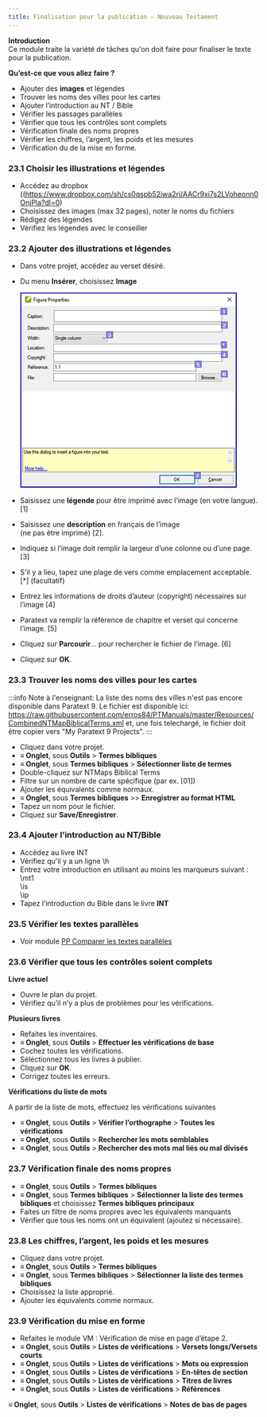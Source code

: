 ```yaml
---
title: Finalisation pour la publication – Nouveau Testament
---
```


**​Introduction**  
Ce module traite la variété de tâches qu'on doit faire pour finaliser le texte pour la publication.

**Qu’est-ce que vous allez faire ?**  
-   Ajouter des **images** et légendes
-   Trouver les noms des villes pour les cartes
-   Ajouter l’introduction au NT / Bible
-   Vérifier les passages parallèles
-   Vérifier que tous les contrôles sont complets
-   Vérification finale des noms propres
-   Vérifier les chiffres, l’argent, les poids et les mesures
-   Vérification du de la mise en forme.

### 23.1 Choisir les illustrations et légendes

-   Accédez au dropbox ((https://www.dropbox.com/sh/cs0qspb52iwa2rj/AACr9xi7s2LVoheonn0OnjPla?dl=0)
-   Choisissez des images (max 32 pages), noter le noms du fichiers
-   Rédigez des légendes
-   Vérifiez les légendes avec le conseiller

### 23.2 Ajouter des illustrations et légendes

-   Dans votre projet, accédez au verset désiré.
-   Du menu **Insérer**, choisissez **Image**

    ![](../media/fb70e0ddcbc63dd2bb034656c3e4e296.png)

-   Saisissez une **légende** pour être imprimé avec l’image (en votre langue).[1]
-   Saisissez une **description** en français de l’image   
    (ne pas être imprimé) [2].
-   Indiquez si l’image doit remplir la largeur d’une colonne ou d’une page. [3]
-   S'il y a lieu, tapez une plage de vers comme emplacement acceptable. [\*] (facultatif)
-   Entrez les informations de droits d’auteur (copyright) nécessaires sur l’image [4]
-   Paratext va remplir la référence de chapitre et verset qui concerne l’image. [5]
-   Cliquez sur **Parcourir**... pour rechercher le fichier de l’image. [6]
-   Cliquez sur **OK**.

### 23.3 Trouver les noms des villes pour les cartes

:::info
Note à l'enseignant: La liste des noms des villes n'est pas encore disponible dans Paratext 9. Le fichier est disponible ici: <https://raw.githubusercontent.com/erros84/PTManuals/master/Resources/CombinedNTMapBiblicalTerms.xml> et, une fois telechargé, le fichier doit être copier vers "My Paratext 9 Projects".
:::

-   Cliquez dans votre projet.
-   **≡ Onglet**, sous **Outils** \> **Termes bibliques**
-   **≡ Onglet**, sous **Termes bibliques** \> **Sélectionner liste de termes**
-   Double-cliquez sur NTMaps Biblical Terms
-   Filtre sur un nombre de carte spécifique (par ex. [01])
-   Ajouter les équivalents comme normaux.
-   **≡ Onglet**, sous **Termes bibliques** \>\> **Enregistrer au format HTML**
-   Tapez un nom pour le fichier.
-   Cliquez sur **Save/Enregistrer**.

### 23.4 Ajouter l’introduction au NT/Bible

-   Accèdez au livre INT
-   Vérifiez qu'il y a un ligne \\h
-   Entrez votre introduction en utilisant au moins les marqueurs suivant :  
    \\mt1  
    \\is  
    \\ip  
-   Tapez l’introduction du Bible dans le livre **INT**

### 23.5 Vérifier les textes parallèles

-   Voir module [PP Comparer les textes parallèles](PP.md)

### 23.6 Vérifier que tous les contrôles soient complets

**Livre actuel**

-   Ouvre le plan du projet.
-   Vérifiez qu’il n’y a plus de problèmes pour les vérifications.

**Plusieurs livres**

-   Refaites les inventaires.
-   **≡ Onglet**, sous **Outils** \> **Effectuer les vérifications de base**
-   Cochez toutes les vérifications.
-   Séléctionnez tous les livres à publier.
-   Cliquez sur **OK**.
-   Corrigez toutes les erreurs.

**Vérifications du liste de mots**

A partir de la liste de mots, effectuez les vérifications suivantes

-   **≡ Onglet**, sous **Outils** \> **Vérifier l’orthographe** \> **Toutes les vérifications**
-   **≡ Onglet**, sous **Outils** \> **Rechercher les mots semblables**
-   **≡ Onglet**, sous **Outils** \> **Rechercher des mots mal liés ou mal divisés**

### 23.7 Vérification finale des noms propres

-   **≡ Onglet**, sous **Outils** \> **Termes bibliques**
-   **≡ Onglet**, sous **Termes bibliques** \> **Sélectionner la liste des termes bibliques** et choisissez **Termes bibliques principaux**
-   Faites un filtre de noms propres avec les équivalents manquants
-   Vérifier que tous les noms ont un équivalent (ajoutez si nécessaire).

### 23.8 Les chiffres, l’argent, les poids et les mesures

-   Cliquez dans votre projet.
-   **≡ Onglet**, sous **Outils** \> **Termes bibliques**
-   **≡ Onglet**, sous **Termes bibliques** \> **Sélectionner la liste des termes bibliques**
-   Choisissez la liste approprié.
-   Ajouter les équivalents comme normaux.

### 23.9 Vérification du mise en forme

-   Refaites le module VM : Vérification de mise en page d’étape 2.
-   **≡ Onglet**, sous **Outils** \> **Listes de vérifications** \> **Versets longs/Versets courts**
-   **≡ Onglet**, sous **Outils** \> **Listes de vérifications** \> **Mots ou expression**
-   **≡ Onglet**, sous **Outils** \> **Listes de vérifications** \> **En-têtes de section**
-   **≡ Onglet**, sous **Outils** \> **Listes de vérifications** \> **Titres de livres**
-   **≡ Onglet**, sous **Outils** \> **Listes de vérifications** \> **Références**

**≡ Onglet**, sous **Outils** \> **Listes de vérifications** \> **Notes de bas de pages**

